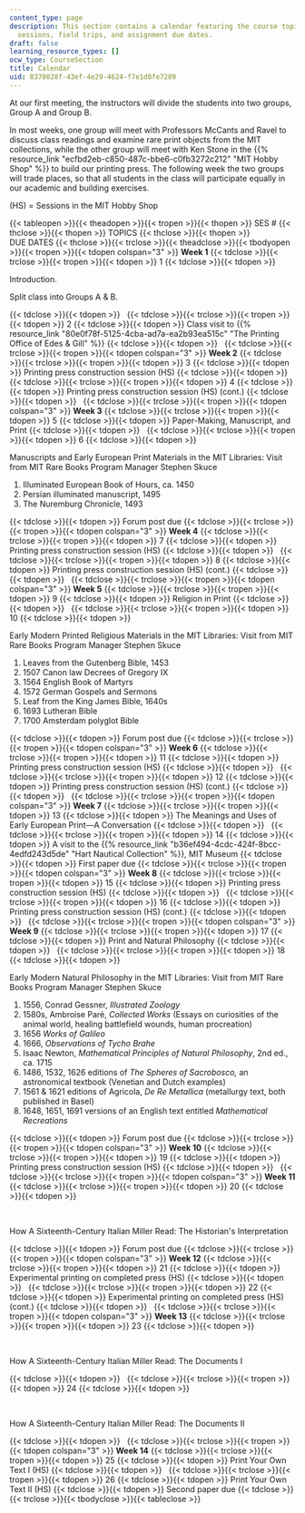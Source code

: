 ```yaml
---
content_type: page
description: This section contains a calendar featuring the course topics, hobby shop
  sessions, field trips, and assignment due dates.
draft: false
learning_resource_types: []
ocw_type: CourseSection
title: Calendar
uid: 8370028f-43ef-4e29-4624-f7e1d8fe7289
---
```

At our first meeting, the instructors will divide the students into two groups, Group A and Group B.

In most weeks, one group will meet with Professors McCants and Ravel to discuss class readings and examine rare print objects from the MIT collections, while the other group will meet with Ken Stone in the {{% resource_link "ecfbd2eb-c850-487c-bbe6-c0fb3272c212" "MIT Hobby Shop" %}} to build our printing press. The following week the two groups will trade places, so that all students in the class will participate equally in our academic and building exercises.

(HS) = Sessions in the MIT Hobby Shop

{{< tableopen >}}{{< theadopen >}}{{< tropen >}}{{< thopen >}}
SES #
{{< thclose >}}{{< thopen >}}
TOPICS
{{< thclose >}}{{< thopen >}}
DUE DATES
{{< thclose >}}{{< trclose >}}{{< theadclose >}}{{< tbodyopen >}}{{< tropen >}}{{< tdopen colspan="3" >}}
**Week 1**
{{< tdclose >}}{{< trclose >}}{{< tropen >}}{{< tdopen >}}
1
{{< tdclose >}}{{< tdopen >}}

Introduction.

Split class into Groups A & B.

{{< tdclose >}}{{< tdopen >}}
 
{{< tdclose >}}{{< trclose >}}{{< tropen >}}{{< tdopen >}}
2
{{< tdclose >}}{{< tdopen >}}
Class visit to {{% resource_link "80e0f78f-5125-4cba-ad7a-ea2b93ea515c" "The Printing Office of Edes & Gill" %}}
{{< tdclose >}}{{< tdopen >}}
 
{{< tdclose >}}{{< trclose >}}{{< tropen >}}{{< tdopen colspan="3" >}}
**Week 2**
{{< tdclose >}}{{< trclose >}}{{< tropen >}}{{< tdopen >}}
3
{{< tdclose >}}{{< tdopen >}}
Printing press construction session (HS)
{{< tdclose >}}{{< tdopen >}}
 
{{< tdclose >}}{{< trclose >}}{{< tropen >}}{{< tdopen >}}
4
{{< tdclose >}}{{< tdopen >}}
Printing press construction session (HS) (cont.)
{{< tdclose >}}{{< tdopen >}}
 
{{< tdclose >}}{{< trclose >}}{{< tropen >}}{{< tdopen colspan="3" >}}
**Week 3**
{{< tdclose >}}{{< trclose >}}{{< tropen >}}{{< tdopen >}}
5
{{< tdclose >}}{{< tdopen >}}
Paper-Making, Manuscript, and Print
{{< tdclose >}}{{< tdopen >}}
 
{{< tdclose >}}{{< trclose >}}{{< tropen >}}{{< tdopen >}}
6
{{< tdclose >}}{{< tdopen >}}

Manuscripts and Early European Print Materials in the MIT Libraries: Visit from MIT Rare Books Program Manager Stephen Skuce

1. Illuminated European Book of Hours, ca. 1450
2. Persian illuminated manuscript, 1495
3. The Nuremburg Chronicle, 1493

{{< tdclose >}}{{< tdopen >}}
Forum post due
{{< tdclose >}}{{< trclose >}}{{< tropen >}}{{< tdopen colspan="3" >}}
**Week 4**
{{< tdclose >}}{{< trclose >}}{{< tropen >}}{{< tdopen >}}
7
{{< tdclose >}}{{< tdopen >}}
Printing press construction session (HS)
{{< tdclose >}}{{< tdopen >}}
 
{{< tdclose >}}{{< trclose >}}{{< tropen >}}{{< tdopen >}}
8
{{< tdclose >}}{{< tdopen >}}
Printing press construction session (HS) (cont.)
{{< tdclose >}}{{< tdopen >}}
 
{{< tdclose >}}{{< trclose >}}{{< tropen >}}{{< tdopen colspan="3" >}}
**Week 5**
{{< tdclose >}}{{< trclose >}}{{< tropen >}}{{< tdopen >}}
9
{{< tdclose >}}{{< tdopen >}}
Religion in Print
{{< tdclose >}}{{< tdopen >}}
 
{{< tdclose >}}{{< trclose >}}{{< tropen >}}{{< tdopen >}}
10
{{< tdclose >}}{{< tdopen >}}

Early Modern Printed Religious Materials in the MIT Libraries: Visit from MIT Rare Books Program Manager Stephen Skuce

1. Leaves from the Gutenberg Bible, 1453
2. 1507 Canon law Decrees of Gregory IX
3. 1564 English Book of Martyrs
4. 1572 German Gospels and Sermons
5. Leaf from the King James Bible, 1640s
6. 1693 Lutheran Bible
7. 1700 Amsterdam polyglot Bible

{{< tdclose >}}{{< tdopen >}}
Forum post due
{{< tdclose >}}{{< trclose >}}{{< tropen >}}{{< tdopen colspan="3" >}}
**Week 6**
{{< tdclose >}}{{< trclose >}}{{< tropen >}}{{< tdopen >}}
11
{{< tdclose >}}{{< tdopen >}}
Printing press construction session (HS)
{{< tdclose >}}{{< tdopen >}}
 
{{< tdclose >}}{{< trclose >}}{{< tropen >}}{{< tdopen >}}
12
{{< tdclose >}}{{< tdopen >}}
Printing press construction session (HS) (cont.)
{{< tdclose >}}{{< tdopen >}}
 
{{< tdclose >}}{{< trclose >}}{{< tropen >}}{{< tdopen colspan="3" >}}
**Week 7**
{{< tdclose >}}{{< trclose >}}{{< tropen >}}{{< tdopen >}}
13
{{< tdclose >}}{{< tdopen >}}
The Meanings and Uses of Early European Print—A Conversation
{{< tdclose >}}{{< tdopen >}}
 
{{< tdclose >}}{{< trclose >}}{{< tropen >}}{{< tdopen >}}
14
{{< tdclose >}}{{< tdopen >}}
A visit to the {{% resource_link "b36ef494-4cdc-424f-8bcc-4edfd243d5de" "Hart Nautical Collection" %}}, MIT Museum
{{< tdclose >}}{{< tdopen >}}
First paper due
{{< tdclose >}}{{< trclose >}}{{< tropen >}}{{< tdopen colspan="3" >}}
**Week 8**
{{< tdclose >}}{{< trclose >}}{{< tropen >}}{{< tdopen >}}
15
{{< tdclose >}}{{< tdopen >}}
Printing press construction session (HS)
{{< tdclose >}}{{< tdopen >}}
 
{{< tdclose >}}{{< trclose >}}{{< tropen >}}{{< tdopen >}}
16
{{< tdclose >}}{{< tdopen >}}
Printing press construction session (HS) (cont.)
{{< tdclose >}}{{< tdopen >}}
 
{{< tdclose >}}{{< trclose >}}{{< tropen >}}{{< tdopen colspan="3" >}}
**Week 9**
{{< tdclose >}}{{< trclose >}}{{< tropen >}}{{< tdopen >}}
17
{{< tdclose >}}{{< tdopen >}}
Print and Natural Philosophy
{{< tdclose >}}{{< tdopen >}}
 
{{< tdclose >}}{{< trclose >}}{{< tropen >}}{{< tdopen >}}
18
{{< tdclose >}}{{< tdopen >}}

Early Modern Natural Philosophy in the MIT Libraries: Visit from MIT Rare Books Program Manager Stephen Skuce

1. 1556, Conrad Gessner, *Illustrated Zoology*
2. 1580s, Ambroise Paré, *Collected Works* (Essays on curiosities of the animal world, healing battlefield wounds, human procreation)
3. 1656 *Works of Galileo*
4. 1666, *Observations of Tycho Brahe*
5. Isaac Newton, *Mathematical Principles of Natural Philosophy*, 2nd ed., ca. 1715
6. 1486, 1532, 1626 editions of *The Spheres of Sacrobosco,* an astronomical textbook (Venetian and Dutch examples)
7. 1561 & 1621 editions of Agricola, *De Re Metallica* (metallurgy text, both published in Basel)
8. 1648, 1651, 1691 versions of an English text entitled *Mathematical Recreations*

{{< tdclose >}}{{< tdopen >}}
Forum post due
{{< tdclose >}}{{< trclose >}}{{< tropen >}}{{< tdopen colspan="3" >}}
**Week 10**
{{< tdclose >}}{{< trclose >}}{{< tropen >}}{{< tdopen >}}
19
{{< tdclose >}}{{< tdopen >}}
Printing press construction session (HS)
{{< tdclose >}}{{< tdopen >}}
 
{{< tdclose >}}{{< trclose >}}{{< tropen >}}{{< tdopen colspan="3" >}}
**Week 11**
{{< tdclose >}}{{< trclose >}}{{< tropen >}}{{< tdopen >}}
20
{{< tdclose >}}{{< tdopen >}}

 

How A Sixteenth-Century Italian Miller Read: The Historian's Interpretation

{{< tdclose >}}{{< tdopen >}}
Forum post due
{{< tdclose >}}{{< trclose >}}{{< tropen >}}{{< tdopen colspan="3" >}}
**Week 12**
{{< tdclose >}}{{< trclose >}}{{< tropen >}}{{< tdopen >}}
21
{{< tdclose >}}{{< tdopen >}}
Experimental printing on completed press (HS)
{{< tdclose >}}{{< tdopen >}}
 
{{< tdclose >}}{{< trclose >}}{{< tropen >}}{{< tdopen >}}
22
{{< tdclose >}}{{< tdopen >}}
Experimental printing on completed press (HS) (cont.)
{{< tdclose >}}{{< tdopen >}}
 
{{< tdclose >}}{{< trclose >}}{{< tropen >}}{{< tdopen colspan="3" >}}
**Week 13**
{{< tdclose >}}{{< trclose >}}{{< tropen >}}{{< tdopen >}}
23
{{< tdclose >}}{{< tdopen >}}

 

How A Sixteenth-Century Italian Miller Read: The Documents I

{{< tdclose >}}{{< tdopen >}}
 
{{< tdclose >}}{{< trclose >}}{{< tropen >}}{{< tdopen >}}
24
{{< tdclose >}}{{< tdopen >}}

 

How A Sixteenth-Century Italian Miller Read: The Documents II

{{< tdclose >}}{{< tdopen >}}
 
{{< tdclose >}}{{< trclose >}}{{< tropen >}}{{< tdopen colspan="3" >}}
**Week 14**
{{< tdclose >}}{{< trclose >}}{{< tropen >}}{{< tdopen >}}
25
{{< tdclose >}}{{< tdopen >}}
Print Your Own Text I (HS)
{{< tdclose >}}{{< tdopen >}}
 
{{< tdclose >}}{{< trclose >}}{{< tropen >}}{{< tdopen >}}
26
{{< tdclose >}}{{< tdopen >}}
Print Your Own Text II (HS)
{{< tdclose >}}{{< tdopen >}}
Second paper due
{{< tdclose >}}{{< trclose >}}{{< tbodyclose >}}{{< tableclose >}}
